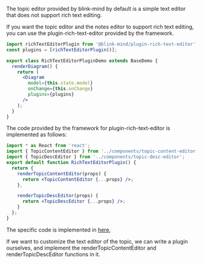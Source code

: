 The topic editor provided by blink-mind by default is a simple text editor that does not support rich text editing.

If you want the topic editor and the notes editor to support rich text editing, you can use the plugin-rich-text-editor provided by the framework.

```jsx
import richTextEditorPlugin from '@blink-mind/plugin-rich-text-editor';
const plugins = [richTextEditorPlugin()];

export class RichTextEditorPluginDemo extends BaseDemo {
  renderDiagram() {
    return (
      <Diagram
        model={this.state.model}
        onChange={this.onChange}
        plugins={plugins}
      />
    );
  }
}
```

The code provided by the framework for plugin-rich-text-editor is implemented as follows:

```jsx
import * as React from 'react';
import { TopicContentEditor } from '../components/topic-content-editor';
import { TopicDescEditor } from '../components/topic-desc-editor';
export default function RichTextEditorPlugin() {
  return {
    renderTopicContentEditor(props) {
      return <TopicContentEditor {...props} />;
    },

    renderTopicDescEditor(props) {
      return <TopicDescEditor {...props} />;
    }
  };
}
```

The specific code is implemented in [here](https://github.com/awehook/blink-mind/tree/master/packages/plugin-rich-text-editor/src/components),

If we want to customize the text editor of the topic, we can write a plugin ourselves, and implement the renderTopicContentEditor and renderTopicDescEditor functions in it.

